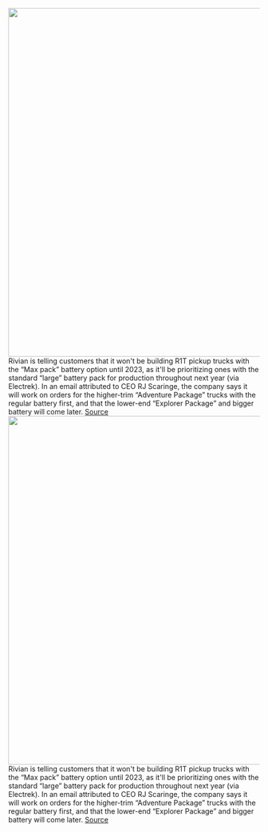 <img src='https://cdn.vox-cdn.com/thumbor/fnCl6ahTaf8UufRgkgDqD0aCQgs=/0x0:2040x1360/1200x800/filters:focal(1111x438:1437x764)/cdn.vox-cdn.com/uploads/chorus_image/image/70324695/mclark_210923_4776_0019.0.jpg' width='700px' /><br/>
Rivian is telling customers that it won't be building R1T pickup trucks with the “Max pack” battery option until 2023, as it'll be prioritizing ones with the standard “large” battery pack for production throughout next year (via Electrek). In an email attributed to CEO RJ Scaringe, the company says it will work on orders for the higher-trim “Adventure Package” trucks with the regular battery first, and that the lower-end “Explorer Package” and bigger battery will come later.
<a href='https://www.theverge.com/2021/12/28/22857344/rivian-r1t-max-battery-pack-delay-2023-electric-truck-manufacturing-amazon'> Source <a/><img src='https://cdn.vox-cdn.com/thumbor/fnCl6ahTaf8UufRgkgDqD0aCQgs=/0x0:2040x1360/1200x800/filters:focal(1111x438:1437x764)/cdn.vox-cdn.com/uploads/chorus_image/image/70324695/mclark_210923_4776_0019.0.jpg' width='700px' /><br/>
Rivian is telling customers that it won't be building R1T pickup trucks with the “Max pack” battery option until 2023, as it'll be prioritizing ones with the standard “large” battery pack for production throughout next year (via Electrek). In an email attributed to CEO RJ Scaringe, the company says it will work on orders for the higher-trim “Adventure Package” trucks with the regular battery first, and that the lower-end “Explorer Package” and bigger battery will come later.
<a href='https://www.theverge.com/2021/12/28/22857344/rivian-r1t-max-battery-pack-delay-2023-electric-truck-manufacturing-amazon'> Source <a/>